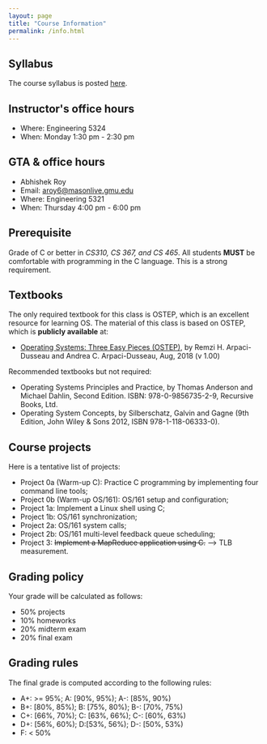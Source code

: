 ```yaml
---
layout: page
title: "Course Information"
permalink: /info.html
---
```


## Syllabus

The course syllabus is posted [here](https://cs.gmu.edu/media/syllabi/Spring2020/CS_571ChengY.html).

## Instructor's office hours

* Where: Engineering 5324
* When: Monday 1:30 pm - 2:30 pm

## GTA & office hours

* Abhishek Roy
* Email: [aroy6@masonlive.gmu.edu](mailto:aroy6@masonlive.gmu.edu)
* Where: Engineering 5321
* When: Thursday 4:00 pm - 6:00 pm

## Prerequisite

Grade of C or better in *CS310, CS 367, and CS 465*. All students
**MUST** be comfortable with programming in the C language. This is a
strong requirement. 

## Textbooks

The only required textbook for this class is OSTEP, which is an
excellent resource for learning OS. The material of this class is
based on OSTEP, which is **publicly available** at: 

* [Operating Systems: Three Easy Pieces (OSTEP)](http://pages.cs.wisc.edu/~remzi/OSTEP/), by Remzi H. Arpaci-Dusseau and Andrea C. Arpaci-Dusseau, Aug, 2018 (v 1.00)

Recommended textbooks but not required:

* Operating Systems Principles and Practice, by Thomas Anderson and Michael Dahlin, Second Edition. ISBN: 978-0-9856735-2-9, Recursive Books, Ltd.
* Operating System Concepts, by Silberschatz, Galvin and Gagne (9th Edition, John Wiley & Sons 2012, ISBN 978-1-118-06333-0). 

## Course projects

Here is a tentative list of projects:

* Project 0a (Warm-up C): Practice C programming by implementing four command line tools;
* Project 0b (Warm-up OS/161): OS/161 setup and configuration;
* Project 1a: Implement a Linux shell using C;
* Project 1b: OS/161 synchronization;
* Project 2a: OS/161 system calls;
* Project 2b: OS/161 multi-level feedback queue scheduling;
* Project 3: ~~Implement a MapReduce application using C.~~ --> TLB measurement.

## Grading policy

Your grade will be calculated as follows:

* 50% projects
* 10% homeworks
* 20% midterm exam
* 20% final exam

## Grading rules

The final grade is computed according to the following rules:

* A+: >= 95%; A: \[90%, 95%); A-: \[85%, 90%)
* B+: \[80%, 85%); B: \[75%, 80%); B-: \[70%, 75%)
* C+: \[66%, 70%); C: \[63%, 66%); C-: \[60%, 63%)
* D+: \[56%, 60%); D:\[53%, 56%); D-: \[50%, 53%)
* F: < 50%

